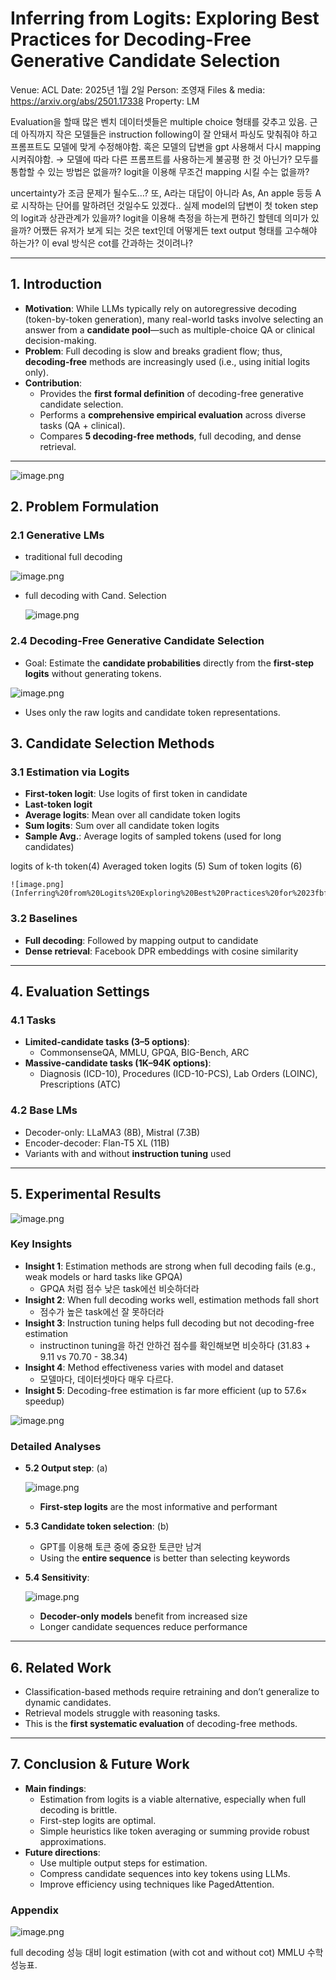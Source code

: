 # Inferring from Logits: Exploring Best Practices for Decoding-Free Generative Candidate Selection

Venue: ACL
Date: 2025년 1월 2일
Person: 조영재
Files & media: https://arxiv.org/abs/2501.17338
Property: LM

Evaluation을 할때 많은 벤치 데이터셋들은 multiple choice 형태를 갖추고 있음. 근데 아직까지 작은 모델들은 instruction following이 잘 안돼서 파싱도 맞춰줘야 하고 프롬프트도 모델에 맞게 수정해야함. 혹은 모델의 답변을 gpt 사용해서 다시 mapping 시켜줘야함. → 모델에 따라 다른 프롬프트를 사용하는게 불공평 한 것 아닌가? 모두를 통합할 수 있는 방법은 없을까? logit을 이용해 무조건 mapping 시킬 수는 없을까? 

uncertainty가 조금 문제가 될수도…? 또, A라는 대답이 아니라 As, An apple 등등 A 로 시작하는 단어를 말하려던 것일수도 있겠다..   실제 model의 답변이 첫 token step의 logit과 상관관계가 있을까? logit을 이용해 측정을 하는게 편하긴 할텐데 의미가 있을까? 어쨌든 유저가 보게 되는 것은 text인데 어떻게든 text output 형태를 고수해야 하는가? 이 eval 방식은 cot를 간과하는 것이려나?

---

## 1. Introduction

- **Motivation**: While LLMs typically rely on autoregressive decoding (token-by-token generation), many real-world tasks involve selecting an answer from a **candidate pool**—such as multiple-choice QA or clinical decision-making.
- **Problem**: Full decoding is slow and breaks gradient flow; thus, **decoding-free** methods are increasingly used (i.e., using initial logits only).
- **Contribution**:
    - Provides the **first formal definition** of decoding-free generative candidate selection.
    - Performs a **comprehensive empirical evaluation** across diverse tasks (QA + clinical).
    - Compares **5 decoding-free methods**, full decoding, and dense retrieval.

---

![image.png](Inferring%20from%20Logits%20Exploring%20Best%20Practices%20for%2023fbfee8209780eda66cf72a1478b06a/image.png)

## 2. Problem Formulation

### 2.1 Generative LMs

- traditional full decoding

![image.png](Inferring%20from%20Logits%20Exploring%20Best%20Practices%20for%2023fbfee8209780eda66cf72a1478b06a/image%201.png)

- full decoding with Cand. Selection
    
    ![image.png](Inferring%20from%20Logits%20Exploring%20Best%20Practices%20for%2023fbfee8209780eda66cf72a1478b06a/image%202.png)
    

### 2.4 Decoding-Free Generative Candidate Selection

- Goal: Estimate the **candidate probabilities** directly from the **first-step logits** without generating tokens.

![image.png](Inferring%20from%20Logits%20Exploring%20Best%20Practices%20for%2023fbfee8209780eda66cf72a1478b06a/image%203.png)

- Uses only the raw logits and candidate token representations.

## 3. Candidate Selection Methods

### 3.1 Estimation via Logits

- **First-token logit**: Use logits of first token in candidate
- **Last-token logit**
- **Average logits**: Mean over all candidate token logits
- **Sum logits**: Sum over all candidate token logits
- **Sample Avg.**: Average logits of sampled tokens (used for long candidates)

logits of k-th token(4)                  Averaged token logits (5)          Sum of token logits (6)
    
    ![image.png](Inferring%20from%20Logits%20Exploring%20Best%20Practices%20for%2023fbfee8209780eda66cf72a1478b06a/image%204.png)
    

### 3.2 Baselines

- **Full decoding**: Followed by mapping output to candidate
- **Dense retrieval**: Facebook DPR embeddings with cosine similarity

---

## 4. Evaluation Settings

### 4.1 Tasks

- **Limited-candidate tasks (3–5 options)**:
    - CommonsenseQA, MMLU, GPQA, BIG-Bench, ARC
- **Massive-candidate tasks (1K–94K options)**:
    - Diagnosis (ICD-10), Procedures (ICD-10-PCS), Lab Orders (LOINC), Prescriptions (ATC)

### 4.2 Base LMs

- Decoder-only: LLaMA3 (8B), Mistral (7.3B)
- Encoder-decoder: Flan-T5 XL (11B)
- Variants with and without **instruction tuning** used

---

## 5. Experimental Results

![image.png](Inferring%20from%20Logits%20Exploring%20Best%20Practices%20for%2023fbfee8209780eda66cf72a1478b06a/image%205.png)

### Key Insights

- **Insight 1**: Estimation methods are strong when full decoding fails (e.g., weak models or hard tasks like GPQA)
    - GPQA 처럼 점수 낮은 task에선 비슷하더라
- **Insight 2**: When full decoding works well, estimation methods fall short
    - 점수가 높은 task에선 잘 못하더라
- **Insight 3**: Instruction tuning helps full decoding but not decoding-free estimation
    - instructinon tuning을 하건 안하건 점수를 확인해보면 비슷하다 (31.83 + 9.11  vs 70.70 - 38.34)
- **Insight 4**: Method effectiveness varies with model and dataset
    - 모델마다, 데이터셋마다 매우 다르다.
- **Insight 5**: Decoding-free estimation is far more efficient (up to 57.6× speedup)

![image.png](Inferring%20from%20Logits%20Exploring%20Best%20Practices%20for%2023fbfee8209780eda66cf72a1478b06a/image%206.png)

### Detailed Analyses

- **5.2 Output step**: (a)
    
    ![image.png](Inferring%20from%20Logits%20Exploring%20Best%20Practices%20for%2023fbfee8209780eda66cf72a1478b06a/image%207.png)
    
    - **First-step logits** are the most informative and performant
- **5.3 Candidate token selection**: (b)
    - GPT를 이용해 토큰 중에 중요한 토큰만 남겨
    - Using the **entire sequence** is better than selecting keywords
- **5.4 Sensitivity**:
    
    ![image.png](Inferring%20from%20Logits%20Exploring%20Best%20Practices%20for%2023fbfee8209780eda66cf72a1478b06a/image%208.png)
    
    - **Decoder-only models** benefit from increased size
    - Longer candidate sequences reduce performance

---

## 6. Related Work

- Classification-based methods require retraining and don’t generalize to dynamic candidates.
- Retrieval models struggle with reasoning tasks.
- This is the **first systematic evaluation** of decoding-free methods.

---

## 7. Conclusion & Future Work

- **Main findings**:
    - Estimation from logits is a viable alternative, especially when full decoding is brittle.
    - First-step logits are optimal.
    - Simple heuristics like token averaging or summing provide robust approximations.
- **Future directions**:
    - Use multiple output steps for estimation.
    - Compress candidate sequences into key tokens using LLMs.
    - Improve efficiency using techniques like PagedAttention.

### Appendix

![image.png](Inferring%20from%20Logits%20Exploring%20Best%20Practices%20for%2023fbfee8209780eda66cf72a1478b06a/image%209.png)

full decoding 성능 대비 logit estimation (with cot and without cot) MMLU 수학 성능표.